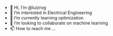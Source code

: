 - 👋 Hi, I’m @luizrog
- 👀 I’m interested in Electrical Engineering 
- 🌱 I’m currently learning optimization
- 💞️ I’m looking to collaborate on machine learning
- 📫 How to reach me ...

<!---
luizrog/luizrog is a ✨ special ✨ repository because its `README.md` (this file) appears on your GitHub profile.
You can click the Preview link to take a look at your changes.
--->
